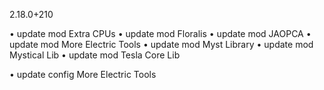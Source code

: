 2.18.0+210

• update mod Extra CPUs
• update mod Floralis
• update mod JAOPCA
• update mod More Electric Tools
• update mod Myst Library
• update mod Mystical Lib
• update mod Tesla Core Lib

• update config More Electric Tools
